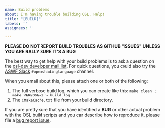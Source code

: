 ```yaml
---
name: Build problems
about: I'm having trouble building OSL. Help!
title: "[BUILD]"
labels: ''
assignees: ''

---
```


**PLEASE DO NOT REPORT BUILD TROUBLES AS GITHUB "ISSUES" UNLESS YOU ARE RALLY SURE IT'S A BUG**

The best way to get help with your build problems is to ask a question on the
[osl-dev developer mail list](https://lists.aswf.io/g/osl-dev). For quick
questions, you could also try the [ASWF Slack](https://slack.aswf.io)
`#openshadinglanguage` channel.

When you email about this, please attach one or both of the following:
1. The full verbose build log, which you can create like this:
   ```make clean ; make VERBOSE=1 > build.log```
2. The `CMakeCache.txt` file from your build directory.

If you are pretty sure that you have identified a **BUG** or other actual
problem with the OSL build scripts and you can describe how to reproduce it,
please file a [bug report issue](https://github.com/AcademySoftwareFoundation/OpenShadingLanguage/issues/new?template=bug_report.md).

